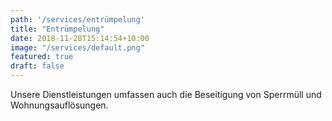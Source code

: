 ```yaml
---
path: '/services/entrümpelung'
title: "Entrümpelung"
date: 2018-11-28T15:14:54+10:00
image: "/services/default.png"
featured: true
draft: false
---
```


Unsere Dienstleistungen umfassen auch die Beseitigung von Sperrmüll und Wohnungsauflösungen.
